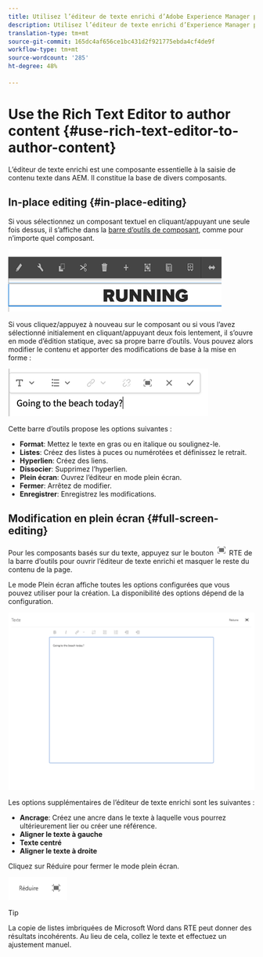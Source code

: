 ```yaml
---
title: Utilisez l’éditeur de texte enrichi d’Adobe Experience Manager pour créer du contenu.
description: Utilisez l’éditeur de texte enrichi d’Experience Manager pour créer du contenu.
translation-type: tm+mt
source-git-commit: 165dc4af656ce1bc431d2f921775ebda4cf4de9f
workflow-type: tm+mt
source-wordcount: '285'
ht-degree: 48%

---
```



# Use the Rich Text Editor to author content {#use-rich-text-editor-to-author-content}

L’éditeur de texte enrichi est une composante essentielle à la saisie de contenu texte dans AEM. Il constitue la base de divers composants.

## In-place editing {#in-place-editing}

Si vous sélectionnez un composant textuel en cliquant/appuyant une seule fois dessus, il s’affiche dans la [barre d’outils de composant](/help/sites-cloud/authoring/fundamentals/editing-content.md#component-toolbar), comme pour n’importe quel composant.

![Barre d’outils de composant](/help/sites-cloud/authoring/assets/editing-component-toolbar.png)

Si vous cliquez/appuyez à nouveau sur le composant ou si vous l’avez sélectionné initialement en cliquant/appuyant deux fois lentement, il s’ouvre en mode d’édition statique, avec sa propre barre d’outils. Vous pouvez alors modifier le contenu et apporter des modifications de base à la mise en forme :

![Modification en place avec l’éditeur de texte enrichi](/help/sites-cloud/authoring/assets/rte-in-place-editing.png)

Cette barre d’outils propose les options suivantes :

* **Format**: Mettez le texte en gras ou en italique ou soulignez-le.
* **Listes**: Créez des listes à puces ou numérotées et définissez le retrait.
* **Hyperlien**: Créez des liens.
* **Dissocier**: Supprimez l’hyperlien.
* **Plein écran**: Ouvrez l’éditeur en mode plein écran.
* **Fermer**: Arrêtez de modifier.
* **Enregistrer**: Enregistrez les modifications.

## Modification en plein écran {#full-screen-editing}

Pour les composants basés sur du texte, appuyez sur le bouton ![plein écran Mode](/help/sites-cloud/authoring/assets/editing-full-screen.png) RTE de la barre d’outils [](/help/sites-cloud/authoring/fundamentals/editing-content.md#component-toolbar) pour ouvrir l’éditeur de texte enrichi et masquer le reste du contenu de la page.

Le mode Plein écran affiche toutes les options configurées que vous pouvez utiliser pour la création. La disponibilité des options dépend de la configuration. <!--Full screen mode displays all the configured options that you can use for authoring. The availability of options [depends on the configuration](/help/sites-administering/rich-text-editor.md).-->

![Éditeur de texte enrichi en mode plein écran](/help/sites-cloud/authoring/assets/rte-full-screen.png)

Les options supplémentaires de l’éditeur de texte enrichi sont les suivantes :

* **Ancrage**: Créez une ancre dans le texte à laquelle vous pourrez ultérieurement lier ou créer une référence.
* **Aligner le texte à gauche**
* **Texte centré**
* **Aligner le texte à droite**

Cliquez sur Réduire pour fermer le mode plein écran.

![Bouton de réduction de l’éditeur de texte enrichi](/help/sites-cloud/authoring/assets/rte-minimize.png)

>[!Tip]
>
>La copie de listes imbriquées de Microsoft Word dans RTE peut donner des résultats incohérents. Au lieu de cela, collez le texte et effectuez un ajustement manuel.
